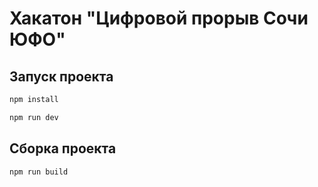 # Хакатон "Цифровой прорыв Сочи ЮФО"

## Запуск проекта

```sh
npm install
```
```sh
npm run dev
```

## Сборка проекта
```sh
npm run build
```
